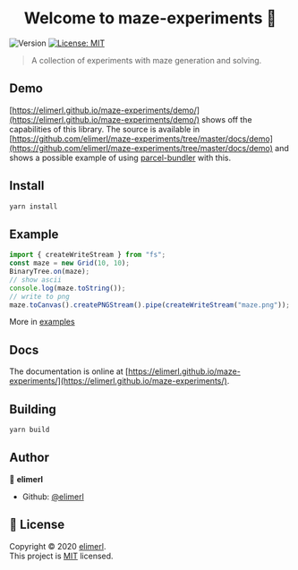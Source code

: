 <h1 align="center">Welcome to maze-experiments 👋</h1>
<p>
  <img alt="Version" src="https://img.shields.io/badge/version-1.0.0-blue.svg?cacheSeconds=2592000" />
  <a href="https://choosealicense.com/licenses/mit/" target="_blank">
    <img alt="License: MIT" src="https://img.shields.io/badge/License-MIT-yellow.svg" />
  </a>
</p>

> A collection of experiments with maze generation and solving.

## Demo

[https://elimerl.github.io/maze-experiments/demo/](https://elimerl.github.io/maze-experiments/demo/) shows off the capabilities of this library. The source is available in [https://github.com/elimerl/maze-experiments/tree/master/docs/demo](https://github.com/elimerl/maze-experiments/tree/master/docs/demo) and shows a possible example of using [parcel-bundler](https://parceljs.org/) with this.

## Install

```sh
yarn install
```

## Example

```typescript
import { createWriteStream } from "fs";
const maze = new Grid(10, 10);
BinaryTree.on(maze);
// show ascii
console.log(maze.toString());
// write to png
maze.toCanvas().createPNGStream().pipe(createWriteStream("maze.png"));
```

<!-- WHAT WHY DIDN'T IT BUILD -->

More in [examples](https://github.com/elimerl/maze-experiments/tree/master/examples/)

## Docs

The documentation is online at [https://elimerl.github.io/maze-experiments/](https://elimerl.github.io/maze-experiments/).

## Building

```sh
yarn build
```

## Author

👤 **elimerl**

- Github: [@elimerl](https://github.com/elimerl)

## 📝 License

Copyright © 2020 [elimerl](https://github.com/elimerl).<br />
This project is [MIT](https://choosealicense.com/licenses/mit/) licensed.
